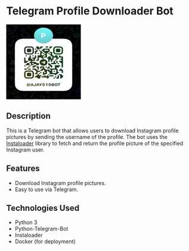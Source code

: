 # Telegram Profile Downloader Bot

<img src="qr.jpg" alt="QR Code" width="200" height="200"/>

## Description

This is a Telegram bot that allows users to download Instagram profile pictures by sending the username of the profile. The bot uses the [Instaloader](https://instaloader.github.io/) library to fetch and return the profile picture of the specified Instagram user.

## Features

- Download Instagram profile pictures.
- Easy to use via Telegram.

## Technologies Used

- Python 3
- Python-Telegram-Bot
- Instaloader
- Docker (for deployment)
